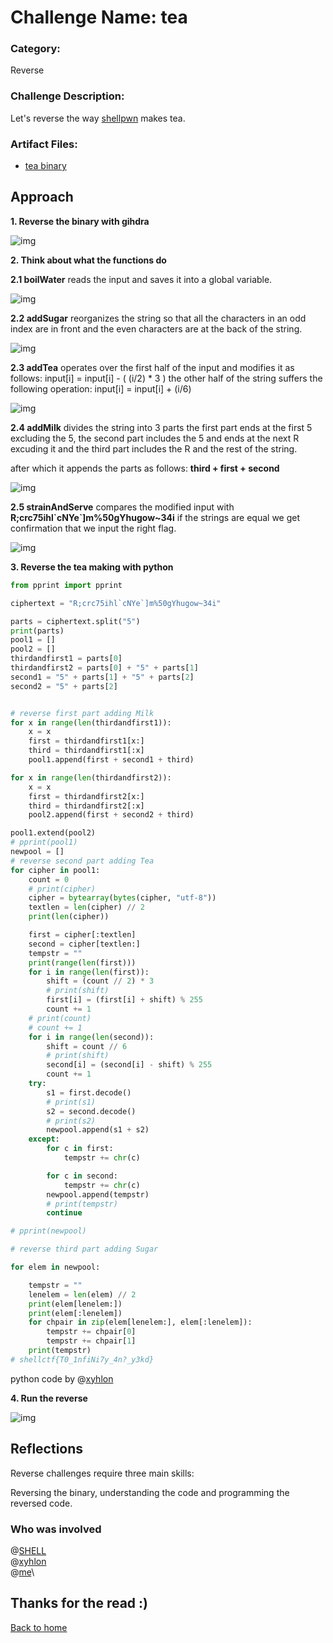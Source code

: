 # Challenge Name: tea
### Category: 
Reverse

### Challenge Description: 
Let's reverse the way [shellpwn](https://ctftime.org/team/65394) makes tea.

### Artifact Files:
* [tea binary](https://github.com/S-H-E-L-L/S.H.E.L.L-CTF-2022/blob/main/rev/tea/tea)

## Approach

**1. Reverse the binary with gihdra**

![img](https://github.com/DJMucki/Writeups/blob/main/SHELL_CTF_2022/tea/Images/tea.png)

**2. Think about what the functions do**

**2.1 boilWater** reads the input and saves it into a global variable.

![img](https://github.com/DJMucki/Writeups/blob/main/SHELL_CTF_2022/tea/Images/boilWater.png)

**2.2 addSugar** reorganizes the string so that all the characters in an odd index are in front and the even characters are at the back of the string.

![img](https://github.com/DJMucki/Writeups/blob/main/SHELL_CTF_2022/tea/Images/addSugar.png)

**2.3 addTea** operates over the first half of the input and modifies it as follows: input[i] = input[i] - ( (i/2) * 3 )
the other half of the string suffers the following operation: input[i] = input[i] + (i/6)

![img](https://github.com/DJMucki/Writeups/blob/main/SHELL_CTF_2022/tea/Images/addTea.png)

**2.4 addMilk** divides the string into 3 parts
the first part ends at the first 5 excluding the 5,
the second part includes the 5 and ends at the next R excuding it and
the third part includes the R and the rest of the string.

after which it appends the parts as follows:  **third + first + second**

![img](https://github.com/DJMucki/Writeups/blob/main/SHELL_CTF_2022/tea/Images/addMilk.png)

**2.5 strainAndServe** compares the modified input with **R;crc75ihl\`cNYe\`]m%50gYhugow~34i**
if the strings are equal we get confirmation that we input the right flag.

![img](https://github.com/DJMucki/Writeups/blob/main/SHELL_CTF_2022/tea/Images/strainAndServe.png)

**3. Reverse the tea making with python**
```python
from pprint import pprint

ciphertext = "R;crc75ihl`cNYe`]m%50gYhugow~34i"

parts = ciphertext.split("5")
print(parts)
pool1 = []
pool2 = []
thirdandfirst1 = parts[0]
thirdandfirst2 = parts[0] + "5" + parts[1]
second1 = "5" + parts[1] + "5" + parts[2]
second2 = "5" + parts[2]


# reverse first part adding Milk
for x in range(len(thirdandfirst1)):
    x = x
    first = thirdandfirst1[x:]
    third = thirdandfirst1[:x]
    pool1.append(first + second1 + third)

for x in range(len(thirdandfirst2)):
    x = x
    first = thirdandfirst2[x:]
    third = thirdandfirst2[:x]
    pool2.append(first + second2 + third)

pool1.extend(pool2)
# pprint(pool1)
newpool = []
# reverse second part adding Tea
for cipher in pool1:
    count = 0
    # print(cipher)
    cipher = bytearray(bytes(cipher, "utf-8"))
    textlen = len(cipher) // 2
    print(len(cipher))

    first = cipher[:textlen]
    second = cipher[textlen:]
    tempstr = ""
    print(range(len(first)))
    for i in range(len(first)):
        shift = (count // 2) * 3
        # print(shift)
        first[i] = (first[i] + shift) % 255
        count += 1
    # print(count)
    # count += 1
    for i in range(len(second)):
        shift = count // 6
        # print(shift)
        second[i] = (second[i] - shift) % 255
        count += 1
    try:
        s1 = first.decode()
        # print(s1)
        s2 = second.decode()
        # print(s2)
        newpool.append(s1 + s2)
    except:
        for c in first:
            tempstr += chr(c)

        for c in second:
            tempstr += chr(c)
        newpool.append(tempstr)
        # print(tempstr)
        continue

# pprint(newpool)

# reverse third part adding Sugar

for elem in newpool:

    tempstr = ""
    lenelem = len(elem) // 2
    print(elem[lenelem:])
    print(elem[:lenelem])
    for chpair in zip(elem[lenelem:], elem[:lenelem]):
        tempstr += chpair[0]
        tempstr += chpair[1]
    print(tempstr)
# shellctf{T0_1nfiNi7y_4n?_y3kd}
```
python code by @[xyhlon](https://github.com/xyhlon)

**4. Run the reverse**

![img](https://github.com/DJMucki/Writeups/blob/main/SHELL_CTF_2022/tea/Images/flag.png)

## Reflections
Reverse challenges require three main skills:

Reversing the binary,
understanding the code and
programming the reversed code.

### Who was involved

@[SHELL](https://github.com/S-H-E-L-L)\
@[xyhlon](https://github.com/xyhlon)\
@[me](https://github.com/DJMuckia)\

**Thanks for the read :)**
---
[Back to home](https://github.com/DJMucki/SHELL_CTF_2022)
